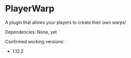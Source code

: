 # PlayerWarp
A plugin that allows your players to create their own warps!

Dependencies: None, yet

Confirmed working versions:
* 1.12.2